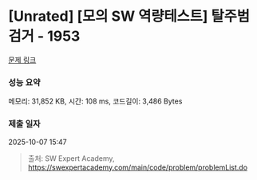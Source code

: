 # [Unrated] [모의 SW 역량테스트] 탈주범 검거 - 1953 

[문제 링크](https://swexpertacademy.com/main/code/problem/problemDetail.do?contestProbId=AV5PpLlKAQ4DFAUq) 

### 성능 요약

메모리: 31,852 KB, 시간: 108 ms, 코드길이: 3,486 Bytes

### 제출 일자

2025-10-07 15:47



> 출처: SW Expert Academy, https://swexpertacademy.com/main/code/problem/problemList.do